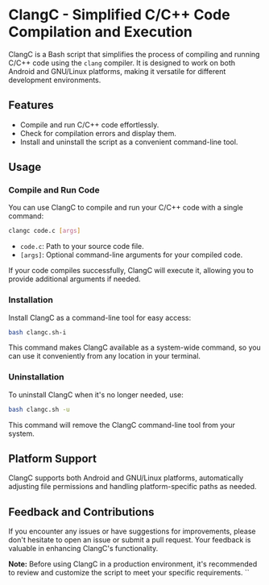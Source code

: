 # ClangC - Simplified C/C++ Code Compilation and Execution

ClangC is a Bash script that simplifies the process of compiling and running C/C++ code using the `clang` compiler. It is designed to work on both Android and GNU/Linux platforms, making it versatile for different development environments.

## Features

- Compile and run C/C++ code effortlessly.
- Check for compilation errors and display them.
- Install and uninstall the script as a convenient command-line tool.

## Usage

### Compile and Run Code

You can use ClangC to compile and run your C/C++ code with a single command:

```bash
clangc code.c [args]
```

- `code.c`: Path to your source code file.
- `[args]`: Optional command-line arguments for your compiled code.

If your code compiles successfully, ClangC will execute it, allowing you to provide additional arguments if needed.

### Installation

Install ClangC as a command-line tool for easy access:

```bash
bash clangc.sh-i
```

This command makes ClangC available as a system-wide command, so you can use it conveniently from any location in your terminal.

### Uninstallation

To uninstall ClangC when it's no longer needed, use:

```bash
bash clangc.sh -u
```

This command will remove the ClangC command-line tool from your system.

## Platform Support

ClangC supports both Android and GNU/Linux platforms, automatically adjusting file permissions and handling platform-specific paths as needed.

## Feedback and Contributions

If you encounter any issues or have suggestions for improvements, please don't hesitate to open an issue or submit a pull request. Your feedback is valuable in enhancing ClangC's functionality.

**Note:** Before using ClangC in a production environment, it's recommended to review and customize the script to meet your specific requirements.
``